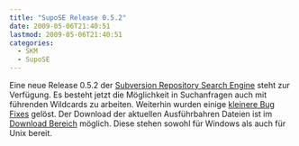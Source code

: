 ```yaml
---
title: "SupoSE Release 0.5.2"
date: 2009-05-06T21:40:51
lastmod: 2009-05-06T21:40:51
categories:
  - SKM
  - SupoSE
---
```

Eine neue Release 0.5.2 der <a href="http://www.supose.org/">Subversion Repository Search Engine</a> steht zur Verfügung. Es besteht jetzt die Möglichkeit in Suchanfragen auch mit führenden Wildcards zu arbeiten. Weiterhin wurden einige <a href="http://www.supose.org/versions/show/21">kleinere Bug Fixes</a> gelöst. Der Download der aktuellen Ausführbahren Dateien ist im <a href="http://www.supose.org/projects/list_files/supose">Download Bereich</a> möglich. Diese stehen sowohl für Windows als auch für Unix bereit.
